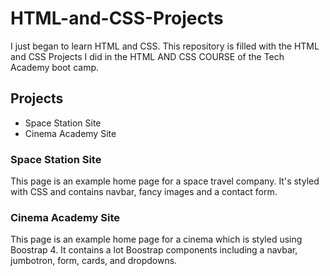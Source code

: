 # HTML-and-CSS-Projects
I just began to learn HTML and CSS. This repository is filled with the HTML and CSS Projects I did in the HTML AND CSS COURSE of the Tech Academy boot camp.

## Projects
* Space Station Site
* Cinema Academy Site

### Space Station Site
This page is an example home page for a space travel company. It's styled with CSS and contains navbar, fancy images and a contact form.

### Cinema Academy Site
This page is an example home page for a cinema which is styled using Boostrap 4. It contains a lot Boostrap components including a navbar, jumbotron, form, cards, and dropdowns.

